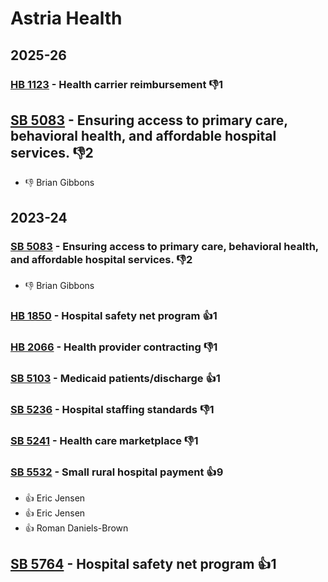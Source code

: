 # Astria Health
## 2025-26

### [HB 1123](/bill/2025-26/hb/1123/) - Health carrier reimbursement  👎1 

## [SB 5083](/bill/2025-26/sb/5083/) - Ensuring access to primary care, behavioral health, and affordable hospital services.  👎2 
* 👎 Brian Gibbons

## 2023-24

### [SB 5083](/bill/2023-24/sb/5083/) - Ensuring access to primary care, behavioral health, and affordable hospital services.  👎2 
* 👎 Brian Gibbons

### [HB 1850](/bill/2023-24/hb/1850/) - Hospital safety net program 👍1  

### [HB 2066](/bill/2023-24/hb/2066/) - Health provider contracting  👎1 

### [SB 5103](/bill/2023-24/sb/5103/) - Medicaid patients/discharge 👍1  

### [SB 5236](/bill/2023-24/sb/5236/) - Hospital staffing standards  👎1 

### [SB 5241](/bill/2023-24/sb/5241/) - Health care marketplace  👎1 

### [SB 5532](/bill/2023-24/sb/5532/) - Small rural hospital payment 👍9  
* 👍 Eric Jensen
* 👍 Eric Jensen
* 👍 Roman Daniels-Brown

## [SB 5764](/bill/2023-24/sb/5764/) - Hospital safety net program 👍1  
